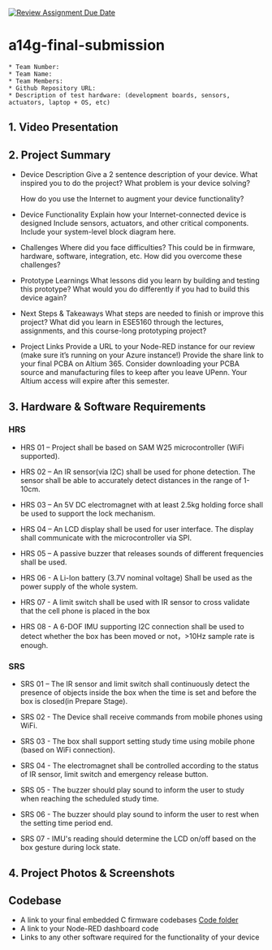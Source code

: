[![Review Assignment Due Date](https://classroom.github.com/assets/deadline-readme-button-22041afd0340ce965d47ae6ef1cefeee28c7c493a6346c4f15d667ab976d596c.svg)](https://classroom.github.com/a/AlBFWSQg)
# a14g-final-submission

    * Team Number: 
    * Team Name: 
    * Team Members: 
    * Github Repository URL: 
    * Description of test hardware: (development boards, sensors, actuators, laptop + OS, etc) 

## 1. Video Presentation

## 2. Project Summary

- Device Description
    Give a 2 sentence description of your device.
    What inspired you to do the project? What problem is your device solving?

    How do you use the Internet to augment your device functionality?

- Device Functionality
    Explain how your Internet-connected device is designed
    Include sensors, actuators, and other critical components.
    Include your system-level block diagram here.

- Challenges
    Where did you face difficulties? This could be in firmware, hardware, software, integration, etc.
    How did you overcome these challenges?

- Prototype Learnings
    What lessons did you learn by building and testing this prototype?
    What would you do differently if you had to build this device again?

- Next Steps & Takeaways
    What steps are needed to finish or improve this project?
    What did you learn in ESE5160 through the lectures, assignments, and this course-long prototyping project?

- Project Links
    Provide a URL to your Node-RED instance for our review (make sure it’s running on your Azure instance!)
    Provide the share link to your final PCBA on Altium 365.
    Consider downloading your PCBA source and manufacturing files to keep after you leave UPenn. Your Altium access will expire after this semester.


## 3. Hardware & Software Requirements

### HRS

- HRS 01 – Project shall be based on SAM W25 microcontroller (WiFi supported).

- HRS 02 – An IR sensor(via I2C) shall be used for phone detection. The sensor shall be able to accurately detect distances in the range of 1-10cm.

- HRS 03 – An 5V DC electromagnet with at least 2.5kg holding force shall be used to support the lock mechanism.

- HRS 04 – An LCD display shall be used for user interface. The display shall communicate with the microcontroller via SPI.

- HRS 05 – A passive buzzer that releases sounds of different frequencies shall be used.

- HRS 06 - A Li-Ion battery (3.7V nominal voltage) Shall be used as the power supply of the whole system.

- HRS 07 - A limit switch shall be used with IR sensor to cross validate that the cell phone is placed in the box

- HRS 08 - A 6-DOF IMU supporting I2C connection shall be used to detect whether the box has been moved or not，>10Hz sample rate is enough.

### SRS

- SRS 01 – The IR sensor and limit switch shall continuously detect the presence of objects inside the box when the time is set and before the box is closed(in Prepare Stage).

- SRS 02 - The Device shall receive commands from mobile phones using WiFi.

- SRS 03 - The box shall support setting study time using mobile phone (based on WiFi connection).

- SRS 04 - The electromagnet shall be controlled according to the status of IR sensor, limit switch and emergency release button.

- SRS 05 - The buzzer should play sound to inform the user to study when reaching the scheduled study time.

- SRS 06 - The buzzer should play sound to inform the user to rest when the setting time period end.

- SRS 07 - IMU's reading should determine the LCD on/off based on the box gesture during lock state.

## 4. Project Photos & Screenshots

## Codebase

- A link to your final embedded C firmware codebases
[Code folder](https://github.com/username/repository-name/tree/main/Code)
- A link to your Node-RED dashboard code
- Links to any other software required for the functionality of your device

